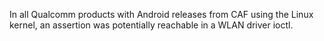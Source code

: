 In all Qualcomm products with Android releases from CAF using the Linux kernel, an assertion was potentially reachable in a WLAN driver ioctl.